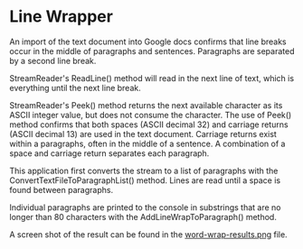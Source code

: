 # Line Wrapper

An import of the text document into Google docs confirms that line breaks occur in the middle of paragraphs and sentences.  Paragraphs are separated by a second line break.

StreamReader's ReadLine() method will read in the next line of text, which is everything until the next line break.

StreamReader's Peek() method returns the next available character as its ASCII integer value, but does not consume the character.  The use of Peek() method confirms that both spaces (ASCII decimal 32) and carriage returns (ASCII decimal 13) are used in the text document.  Carriage returns exist within a paragraphs, often in the middle of a sentence.  A combination of a space and carriage return separates each paragraph. 

This application first converts the stream to a list of paragraphs with the ConvertTextFileToParagraphList() method.  Lines are read until a space is found between paragraphs.

Individual paragraphs are printed to the console in substrings that are no longer than 80 characters with the AddLineWrapToParagraph() method.

A screen shot of the result can be found in the [word-wrap-results.png](.word-wrap-results.png) file.

